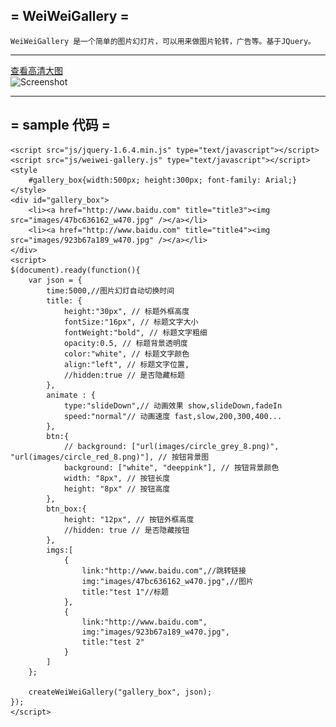= WeiWeiGallery =
----

    WeiWeiGallery 是一个简单的图片幻灯片，可以用来做图片轮转，广告等。基于JQuery。

----
[查看高清大图](http://static.oschina.net/uploads/code/201211/28225749_UIXN.png)    
![Screenshot](http://static.oschina.net/uploads/code/201211/28225749_UIXN.png)

----
= sample 代码 =
----    
    <script src="js/jquery-1.6.4.min.js" type="text/javascript"></script> 
    <script src="js/weiwei-gallery.js" type="text/javascript"></script> 
    <style
    	#gallery_box{width:500px; height:300px; font-family: Arial;}	
    </style>
    <div id="gallery_box">
    	<li><a href="http://www.baidu.com" title="title3"><img src="images/47bc636162_w470.jpg" /></a></li>
		<li><a href="http://www.baidu.com" title="title4"><img src="images/923b67a189_w470.jpg" /></a></li>
    </div>
    <script>
    $(document).ready(function(){
    	var json = {
    		time:5000,//图片幻灯自动切换时间
    		title: {
    			height:"30px", // 标题外框高度
    			fontSize:"16px", // 标题文字大小
    			fontWeight:"bold", // 标题文字粗细
    			opacity:0.5, // 标题背景透明度
    			color:"white", // 标题文字颜色
    			align:"left", // 标题文字位置,
    			//hidden:true // 是否隐藏标题
    		},
    		animate : {
    			type:"slideDown",// 动画效果 show,slideDown,fadeIn
    			speed:"normal"// 动画速度 fast,slow,200,300,400...
    		},
    		btn:{
    			// background: ["url(images/circle_grey_8.png)", "url(images/circle_red_8.png)"], // 按钮背景图
    			background: ["white", "deeppink"], // 按钮背景颜色
    			width: "8px", // 按钮长度
    			height: "8px" // 按钮高度
    		},
    		btn_box:{
    			height: "12px", // 按钮外框高度
    			//hidden: true // 是否隐藏按钮
    		},
    		imgs:[
    			{
    				link:"http://www.baidu.com",//跳转链接
    				img:"images/47bc636162_w470.jpg",//图片
    				title:"test 1"//标题
    			},
    			{
    				link:"http://www.baidu.com",
    				img:"images/923b67a189_w470.jpg",
    				title:"test 2"
    			}
    		]
    	};
    	
    	createWeiWeiGallery("gallery_box", json);
    });
    </script>
    

